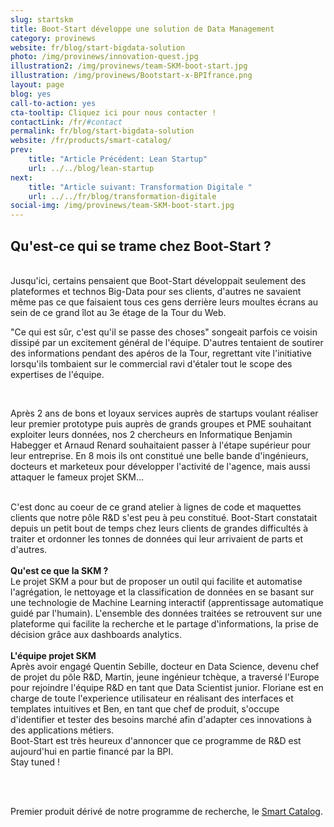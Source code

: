 ```yaml
---
slug: startskm
title: Boot-Start développe une solution de Data Management
category: provinews
website: fr/blog/start-bigdata-solution
photo: /img/provinews/innovation-quest.jpg
illustration2: /img/provinews/team-SKM-boot-start.jpg
illustration: /img/provinews/Bootstart-x-BPIfrance.png
layout: page
blog: yes
call-to-action: yes
cta-tooltip: Cliquez ici pour nous contacter !
contactLink: /fr/#contact
permalink: fr/blog/start-bigdata-solution
website: /fr/products/smart-catalog/
prev:
    title: "Article Précédent: Lean Startup"
    url: ../../blog/lean-startup
next:
    title: "Article suivant: Transformation Digitale "
    url: ../../fr/blog/transformation-digitale
social-img: /img/provinews/team-SKM-boot-start.jpg
---
```


<h2> Qu'est-ce qui se trame chez Boot-Start ? </h2>
<br>
Jusqu'ici, certains pensaient que Boot-Start développait seulement des plateformes et technos Big-Data pour ses clients, d'autres ne savaient même pas ce que faisaient tous ces gens derrière leurs moultes écrans au sein de ce grand îlot au 3e étage de la Tour du Web.

"Ce qui est sûr, c'est qu'il se passe des choses" songeait parfois ce voisin dissipé par un excitement général de l'équipe. D'autres tentaient de soutirer des informations pendant des apéros de la Tour, regrettant vite l'initiative lorsqu'ils tombaient sur le commercial ravi d'étaler tout le scope des expertises de l'équipe.

<br>

Après 2 ans de bons et loyaux services auprès de startups voulant réaliser leur premier prototype puis auprès de grands groupes et PME souhaitant exploiter leurs données, nos 2 chercheurs en Informatique Benjamin Habegger et Arnaud Renard souhaitaient passer à l'étape supérieur pour leur entreprise. En 8 mois ils ont constitué une belle bande d'ingénieurs, docteurs et marketeux pour développer l'activité de l'agence, mais aussi attaquer le fameux projet SKM... <br> <br>

C'est donc au coeur de ce grand atelier à lignes de code et maquettes clients que notre pôle R&D s'est peu à peu constitué. Boot-Start constatait depuis un petit bout de temps chez leurs clients de grandes difficultés à traiter et ordonner les tonnes de données qui leur arrivaient de parts et d'autres.
<br> <br>
<b> Qu'est ce que la SKM ? </b>
<br>
Le projet SKM a pour but de proposer un outil qui facilite et automatise l'agrégation, le nettoyage et la classification de données en se basant sur une technologie de Machine Learning interactif (apprentissage automatique guidé par l'humain). L'ensemble des données traitées se retrouvent sur une plateforme qui facilite la recherche et le partage d'informations, la prise de décision grâce aux dashboards analytics.
<br> <br> <b> L'équipe projet SKM </b> <br> Après avoir engagé Quentin Sebille, docteur en Data Science, devenu chef de projet du pôle R&D, Martin, jeune ingénieur tchèque, a traversé l'Europe pour rejoindre l'équipe R&D en tant que Data Scientist junior. Floriane est en charge de toute l'experience utilisateur en réalisant des interfaces et templates intuitives et Ben, en tant que chef de produit, s'occupe d'identifier et tester des besoins marché afin d'adapter ces innovations à des applications métiers.
<br>
Boot-Start est très heureux d'annoncer que ce programme de R&D est aujourd'hui en partie financé par la BPI.
<br>
Stay tuned !

<br> <br>

Premier produit dérivé de notre programme de recherche, le [Smart Catalog]({{page.website}}).